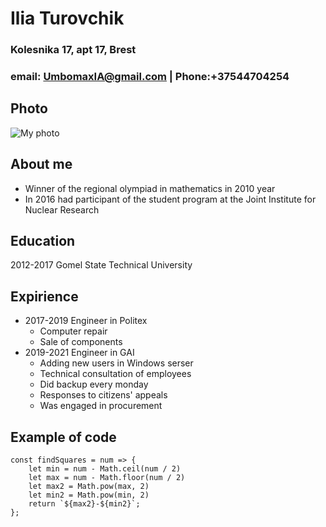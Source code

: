 # Ilia Turovchik
### Kolesnika 17, apt 17, Brest
### email: UmbomaxIA@gmail.com | Phone:+37544704254
## Photo 
![My photo](https://user-images.githubusercontent.com/79715006/125961736-10ff8ac1-eaf4-4c21-90fe-588debff8476.png)

## About me
* Winner of the regional olympiad in mathematics in 2010 year
* In 2016 had participant of the student program at the Joint Institute for Nuclear Research
## Education
2012-2017 Gomel State Technical University
## Expirience
* 2017-2019 Engineer in Politex
  * Computer repair 
  * Sale of components
* 2019-2021 Engineer in GAI
  * Adding new users in Windows serser
  * Technical consultation of employees
  * Did backup every monday
  * Responses to citizens' appeals
  * Was engaged in procurement
## Example of code
```
const findSquares = num => {
    let min = num - Math.ceil(num / 2)
    let max = num - Math.floor(num / 2)
    let max2 = Math.pow(max, 2)
    let min2 = Math.pow(min, 2)
    return `${max2}-${min2}`;
};
```
